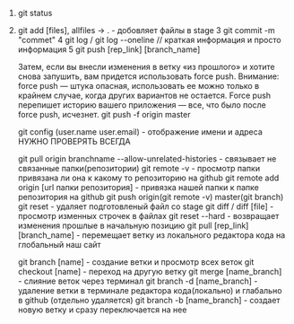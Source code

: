 1. git status
2. git add [files], allfiles -> . - добовляет файлы в stage
   3 git commit -m "commet"
   4 git log / git log --oneline // краткая информация и просто информация
   5 git push [rep_link] [branch_name]

   Затем, если вы внесли изменения в ветку «из прошлого» и хотите снова запушить, вам придется использовать force push.
   Внимание: force push — штука опасная, использовать ее можно только в крайнем случае, когда других вариантов не остается. Force push перепишет историю вашего приложения — все, что было после force push, исчезнет.
   git push -f origin master

   git config (user.name user.email) - отображение имени и адреса НУЖНО ПРОВЕРЯТЬ ВСЕГДА

   git pull origin branchname --allow-unrelated-histories - связывает не связанные папки(репозитории)
   git remote -v - просмотр папки привязана ли она к какому то репозиторию на github
   git remote add origin [url папки репозитория] - привязка нашей папки к папке репозитория на github
   git push origin(git remote -v) master(git branch)
   git reset - удаляет подготовленый файл со stage
   git diff / diff [file] - просмотр изменных строчек в файлах
   git reset --hard - возвращает изменения прошлые в начальную позицию
   git pull [rep_link] [branch_name] - перемещает ветку из локального редактора кода на глобальный наш сайт

   git branch [name] - создание ветки и просмотр всех веток
   git cheсkout [name] - переход на другую ветку
   git merge [name_branch] - слияние веток через терминал
   git branch -d [name_branch] - удаление ветки в терминале редактора кода(локально) и глабально в github (отдельно удаляется)
   git branch -b [name_branch] - создает новую ветку и сразу переключается на нее
